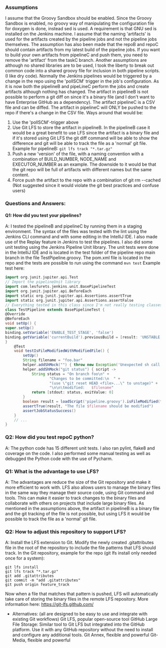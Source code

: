 ### Assumptions
I assume that the Groovy Sandbox should be enabled.
Since the Groovy Sandbox is enabled, no groovy way of manipulating
the configuration file for doxygen is done, instead sed is used.
A requirement is that GNU sed is installed on the Jenkins machine.
I assume that the naming 'artifacts' is used for the artifacts created by the
pipeline jobs and not the pipeline jobs themselves.
The assumption has also been made that the repoB and repoC should contain artifacts
from my latest build of the pipeline jobs. If you want to build your own artifacts from pipelineC
and push them, you need to remove the 'artifact' from the taskC branch.
Another assumptions are although no shared libraries are to be used, I took
the liberty to break out common code into a shared groovy file for inclusion in both
pipeline scripts. (I like dry code).
Normally the Jenkins pipelines would be triggered by a change in the repo using
the 'pollSCM' trigger in the job's configuration.
As it is now both the pipelineB and pipeLineC perform the jobs and create artifacts
although nothing has changed. The artifact in pipelineB is not possible to perform
a git diff on since it's a binary file (and I don't want to have Enterprise GitHub as a dependency).
The artifact pipelineC is a CSV file and can be diffed. The artifact in pipelineC will ONLY be 
pushed to the repo if there's a change in the CSV file.
Ways around that would be:
1. Use the 'pollSCM'-trigger above
2. Use Git LFS to store the artifact in pipelineB. In the pipelineB case it would be a great benefit 
   to use LFS since the artifact is a binary file and if it's stored using Git LFS the git diff command 
   will be able to show the difference and git will be able to track the file as a 'normal' git file.
   Example for pipelineB:
   ```git lfs track "*.tar.gz"```
3. Push a new 'version' of the file, with a naming convention with a combination of BUILD_NUMBER,
   NODE_NAME and EXECUTOR_NUMBER as an example. The downside to it would be that the
   git repo will be full of artifacts with different names but the same content.
4. Force push the artifact to the repo with a combination of git rm --cached <filename>
   (Not suggested since it would violate the git best practices and confuse users)
   
   
### Questions and Answers:

#### Q1: How did you test your pipelines?

A: I tested the pipelineB and pipelineC by running them in a staging environment.
   The syntax of the files was tested with the lint using the Jenkins CLI command
   and with some editing in the IntelliJ IDE.
   I also made use of the Replay feature in Jenkins to test the pipelines.
   I also did some unit testing using the Jenkins Pipeline Unit library.
   The unit tests were done in the IntelliJ IDE and is located in the test folder of the pipeline repo main branch
   in the file TestPipeline.groovy.
   The pom.xml file is located in the repo and the tests are possible to run using the command
   ```mvn test```
   Example test here:

```groovy
import org.junit.jupiter.api.Test
// Import the pipelineUnit library
import com.lesfurets.jenkins.unit.BasePipelineTest
import org.junit.jupiter.api.BeforeEach
import static org.junit.jupiter.api.Assertions.assertTrue
import static org.junit.jupiter.api.Assertions.assertFalse
// Everything tested in this class since I'm not really testing classes
class TestPipeline extends BasePipelineTest {
@Override
@BeforeEach
void setUp() {
super.setUp()
binding.setVariable('ENABLE_TEST_STAGE', 'false')
binding.getVariable('currentBuild').previousBuild = [result: 'UNSTABLE']
}
    @Test
    void testIsFileModifiedWithModifiedFile() {
        setUp()
        String filename = "foo.bar"
        helper.addShMock("") { throw new Exception('Unexpected sh call') }
        helper.addShMock("git status") { script ->
            String status = "On branch foo\n" +
                    "Changes to be committed:\n  " +
                    "(use \"git reset HEAD <file>...\" to unstage)" +
                    "\n\n\tmodified:   $filename"
            return [stdout: status, exitValue: 0]
        }
        boolean result = loadScript('pipeline.groovy').isFileModified(filename)
        assertTrue(result, "The file $filename should be modified")
        assertJobStatusSuccess()
    }
    // ...
}
```

### Q2: How did you test repoC python?

A: The python code has 15 different unit tests. I also ran pylint, flake8  and coverage on the code. 
    I also performed some manual testing as well as debugged the Python code with the use of Pycharm.

### Q1: What is the advantage to use LFS?

A: The advantages are reduce the size of the Git repository and make it more efficient to work with.
    LFS also allows users to manage the binary files in the same way they manage
    their source code, using Git command and tools. This can make it easier to track changes
    to the binary files and collaborate with others on projects that include large binary files.
    As mentioned in the assumptions above, the artifact in pipelineB is a binary file and the git tracking
    of the file is not possible, but using LFS it would be possible to track the file as a 'normal' git file.
    
### Q2: How to adjust this repository to support LFS?

A: Install the LFS extension to Git.
    Modify the newly created .gitattributes file in the root of the repository to include
    the file patterns that LFS should track.
    In the Git repository, example for the repo (git lfs install only needed once for a system):
```console
git lfs install
git lfs track "*.tar.gz"
git add .gitattributes
git commit -m "add .gitattributes"
git push origin feature_track
```
Now when a file that matches that pattern is pushed, LFS will automatically take care of storing
the binary files in the remote LFS repository.
More information here: https://git-lfs.github.com/
     
- Alternatives: (all are designed to be easy to use and integrate with existing Git workflows)
  Git LFS, popular open-source tool
  GitHub Large File Storage: Similar tool to Git LFS but integrated into the GitHub platform. Use it
  with any GitHub repository without the need to install and configure any additional tools.
  Git Annex, flexible and powerful
  Git-Media, flexible and powerful
